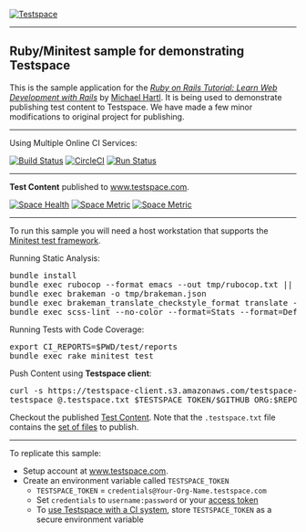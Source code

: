 [![Testspace](http://www.testspace.com/img/Testspace.png)](http://www.testspace.com)

***

## Ruby/Minitest sample for demonstrating Testspace

This is the sample application for the [*Ruby on Rails Tutorial: Learn Web Development with Rails*](http://www.railstutorial.org/) by [Michael Hartl](http://www.michaelhartl.com/). It is being used to demonstrate publishing test content to Testspace.
We have made a few minor modifications to original project for publishing.

***
Using Multiple Online CI Services:

[![Build Status](https://travis-ci.org/testspace-samples/ruby.minitest.svg?branch=master)](https://travis-ci.org/testspace-samples/ruby.minitest)
[![CircleCI](https://circleci.com/gh/testspace-samples/ruby.minitest/tree/master.svg?style=svg)](https://circleci.com/gh/testspace-samples/ruby.minitest/tree/master)
[![Run Status](https://api.shippable.com/projects/5703dabb2a8192902e1b99ce/badge?branch=master)](https://app.shippable.com/projects/5703dabb2a8192902e1b99ce)


***
**Test Content** published to www.testspace.com.

[![Space Health](https://samples.testspace.com/spaces/676/badge)](https://samples.testspace.com/spaces/676 "Test Cases")
[![Space Metric](https://samples.testspace.com/spaces/676/metrics/604/badge)](https://samples.testspace.com/spaces/676/schema/Code%20Coverage "Code Coverage (lines)")
[![Space Metric](https://samples.testspace.com/spaces/676/metrics/605/badge)](https://samples.testspace.com/spaces/676/schema/Static%20Analysis "Static Analysis (issues)")

***
To run this sample you will need a host workstation that supports the [Minitest test framework](http://docs.seattlerb.org/minitest/).


Running Static Analysis:

<pre>
bundle install
bundle exec rubocop --format emacs --out tmp/rubocop.txt || true
bundle exec brakeman -o tmp/brakeman.json
bundle exec brakeman_translate_checkstyle_format translate --file="tmp/brakeman.json" > tmp/brakeman_checkstyle.xml
bundle exec scss-lint --no-color --format=Stats --format=Default --out=tmp/scss-lint.txt  app/assets/stylesheets/ || true
</pre>

Running Tests with Code Coverage:

<pre>
export CI_REPORTS=$PWD/test/reports
bundle exec rake minitest test
</pre>

Push Content using **Testspace client**:

<pre>
curl -s https://testspace-client.s3.amazonaws.com/testspace-linux.tgz | sudo tar -zxvf- -C /usr/local/bin
testspace @.testspace.txt $TESTSPACE_TOKEN/$GITHUB_ORG:$REPO_NAME/$BRANCH_NAME#$BUILD_NUMBER
</pre>

Checkout the published [Test Content](https://samples.testspace.com/projects/testspace-samples:ruby.minitest). Note that the `.testspace.txt` file contains the [set of files](http://help.testspace.com/how-to:publish-content#publishing-via-content-list-file) to publish.

***

To replicate this sample:
  - Setup account at www.testspace.com.
  - Create an environment variable called `TESTSPACE_TOKEN`
     - `TESTSPACE_TOKEN` = `credentials@Your-Org-Name.testspace.com`
     - Set `credentials` to `username:password` or your [access token](http://help.testspace.com/reference:client-reference#login-credentials)
     - To [use Testspace with a CI system](http://help.testspace.com/how-to:add-to-ci-workflow), store `TESTSPACE_TOKEN` as a secure environment variable
